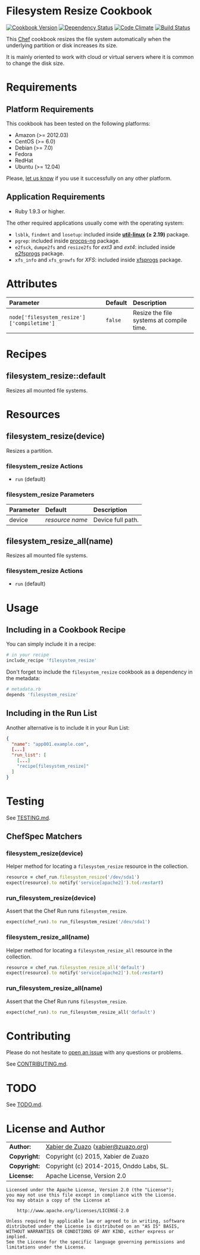 Filesystem Resize Cookbook
==========================
[![Cookbook Version](https://img.shields.io/cookbook/v/filesystem_resize.svg?style=flat)](https://supermarket.chef.io/cookbooks/filesystem_resize)
[![Dependency Status](http://img.shields.io/gemnasium/zuazo/filesystem_resize-cookbook.svg?style=flat)](https://gemnasium.com/zuazo/filesystem_resize-cookbook)
[![Code Climate](http://img.shields.io/codeclimate/github/zuazo/filesystem_resize-cookbook.svg?style=flat)](https://codeclimate.com/github/zuazo/filesystem_resize-cookbook)
[![Build Status](http://img.shields.io/travis/zuazo/filesystem_resize-cookbook.svg?style=flat)](https://travis-ci.org/zuazo/filesystem_resize-cookbook)

This [Chef](https://www.chef.io/) cookbook resizes the file system automatically when the underlying partition or disk increases its size.

It is mainly oriented to work with cloud or virtual servers where it is common to change the disk size.

Requirements
============

## Platform Requirements

This cookbook has been tested on the following platforms:

* Amazon (>= 2012.03)
* CentOS (>= 6.0)
* Debian (>= 7.0)
* Fedora
* RedHat
* Ubuntu (>= 12.04)

Please, [let us know](https://github.com/zuazo/filesystem_resize-cookbook/issues/new?title=I%20have%20used%20it%20successfully%20on%20...) if you use it successfully on any other platform.

## Application Requirements

* Ruby 1.9.3 or higher.

The other required applications usually come with the operating system:

* `lsblk`, `findmnt` and `losetup`: included inside **[util-linux](http://en.wikipedia.org/wiki/Util-linux) (&ge; 2.19)** package.
* `pgrep`: included inside [procps-ng](http://sourceforge.net/projects/procps-ng/) package.
* `e2fsck`, `dumpe2fs` and `resize2fs` for *ext3* and *ext4*: included inside [e2fsprogs](http://e2fsprogs.sourceforge.net/) package.
* `xfs_info` and `xfs_growfs` for *XFS*: included inside [xfsprogs](http://oss.sgi.com/projects/xfs/) package.

Attributes
==========

| Parameter                                  | Default | Description                              |
|:-------------------------------------------|:--------|:-----------------------------------------|
| `node['filesystem_resize']['compiletime']` | `false` | Resize the file systems at compile time.

Recipes
=======

## filesystem_resize::default

Resizes all mounted file systems.

Resources
=========

## filesystem_resize(device)

Resizes a partition.

### filesystem_resize Actions

* `run` (default)

### filesystem_resize Parameters

| Parameter | Default           | Description                              |
|:----------|:------------------|:-----------------------------------------|
| device    | *resource name*   | Device full path.

## filesystem_resize_all(name)

Resizes all mounted file systems.

### filesystem_resize Actions

* `run` (default)

Usage
=====

## Including in a Cookbook Recipe

You can simply include it in a recipe:

```ruby
# in your recipe
include_recipe 'filesystem_resize'
```

Don't forget to include the `filesystem_resize` cookbook as a dependency in the metadata:

```ruby
# metadata.rb
depends 'filesystem_resize'
```

## Including in the Run List

Another alternative is to include it in your Run List:

```json
{
  "name": "app001.example.com",
  [...]
  "run_list": [
    [...]
    "recipe[filesystem_resize]"
  ]
}
```

Testing
=======

See [TESTING.md](https://github.com/zuazo/filesystem_resize-cookbook/blob/master/TESTING.md).

## ChefSpec Matchers

### filesystem_resize(device)

Helper method for locating a `filesystem_resize` resource in the collection.

```ruby
resource = chef_run.filesystem_resize('/dev/sda1')
expect(resource).to notify('service[apache2]').to(:restart)
```

### run_filesystem_resize(device)

Assert that the Chef Run runs `filesystem_resize`.

```ruby
expect(chef_run).to run_filesystem_resize('/dev/sda1')
```

### filesystem_resize_all(name)

Helper method for locating a `filesystem_resize_all` resource in the collection.

```ruby
resource = chef_run.filesystem_resize_all('default')
expect(resource).to notify('service[apache2]').to(:restart)
```

### run_filesystem_resize_all(name)

Assert that the Chef Run runs `filesystem_resize`.

```ruby
expect(chef_run).to run_filesystem_resize_all('default')
```

Contributing
============

Please do not hesitate to [open an issue](https://github.com/zuazo/filesystem_resize-cookbook/issues/new) with any questions or problems.

See [CONTRIBUTING.md](https://github.com/zuazo/filesystem_resize-cookbook/blob/master/CONTRIBUTING.md).

TODO
====

See [TODO.md](https://github.com/zuazo/filesystem_resize-cookbook/blob/master/TODO.md).

License and Author
==================

|                      |                                          |
|:---------------------|:-----------------------------------------|
| **Author:**          | [Xabier de Zuazo](https://github.com/zuazo) (<xabier@zuazo.org>)
| **Copyright:**       | Copyright (c) 2015, Xabier de Zuazo
| **Copyright:**       | Copyright (c) 2014-2015, Onddo Labs, SL.
| **License:**         | Apache License, Version 2.0

    Licensed under the Apache License, Version 2.0 (the "License");
    you may not use this file except in compliance with the License.
    You may obtain a copy of the License at
    
        http://www.apache.org/licenses/LICENSE-2.0
    
    Unless required by applicable law or agreed to in writing, software
    distributed under the License is distributed on an "AS IS" BASIS,
    WITHOUT WARRANTIES OR CONDITIONS OF ANY KIND, either express or implied.
    See the License for the specific language governing permissions and
    limitations under the License.
